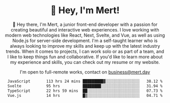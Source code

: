 <div align="center">
  <h1 align="center">👋 Hey, I'm Mert! </h1>
<p>
 🎉 Hey there, I'm Mert, a junior front-end developer with a passion for creating beautiful and interactive web experiences. I love working with modern web technologies like React, Next, Svelte, and Vue, as well as using Node.js for server-side development. I'm a self-taught learner who is always looking to improve my skills and keep up with the latest industry trends. When it comes to projects, I can work solo or as part of a team, and I like to keep things fun and collaborative. If you'd like to learn more about my experience and skills, you can check out my resume or my website.
</p>

  I'm open to full-remote works, contact on [business@mert.day](mailto:business@mert.day) 
  
<!--START_SECTION:waka-->

```txt
JavaScript       113 hrs 24 mins █████████▓░░░░░░░░░░░░░░░   38.12 %
Svelte           95 hrs          ████████░░░░░░░░░░░░░░░░░   31.94 %
TypeScript       22 hrs 59 mins  ██░░░░░░░░░░░░░░░░░░░░░░░   07.73 %
Vue.js           14 hrs          █▒░░░░░░░░░░░░░░░░░░░░░░░   04.71 %
```

<!--END_SECTION:waka-->
